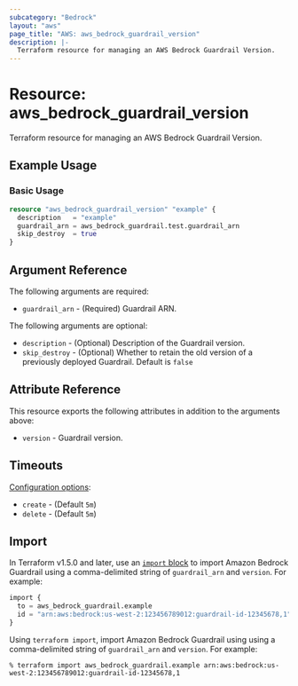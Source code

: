 ```yaml
---
subcategory: "Bedrock"
layout: "aws"
page_title: "AWS: aws_bedrock_guardrail_version"
description: |-
  Terraform resource for managing an AWS Bedrock Guardrail Version.
---
```

# Resource: aws_bedrock_guardrail_version

Terraform resource for managing an AWS Bedrock Guardrail Version.

## Example Usage

### Basic Usage

```terraform
resource "aws_bedrock_guardrail_version" "example" {
  description   = "example"
  guardrail_arn = aws_bedrock_guardrail.test.guardrail_arn
  skip_destroy  = true
}
```

## Argument Reference

The following arguments are required:

* `guardrail_arn` - (Required) Guardrail ARN.

The following arguments are optional:

* `description` - (Optional) Description of the Guardrail version.
* `skip_destroy` - (Optional) Whether to retain the old version of a previously deployed Guardrail. Default is `false`

## Attribute Reference

This resource exports the following attributes in addition to the arguments above:

* `version` - Guardrail version.

## Timeouts

[Configuration options](https://developer.hashicorp.com/terraform/language/resources/syntax#operation-timeouts):

* `create` - (Default `5m`)
* `delete` - (Default `5m`)

## Import

In Terraform v1.5.0 and later, use an [`import` block](https://developer.hashicorp.com/terraform/language/import) to import Amazon Bedrock Guardrail using a comma-delimited string of `guardrail_arn` and `version`. For example:

```terraform
import {
  to = aws_bedrock_guardrail.example
  id = "arn:aws:bedrock:us-west-2:123456789012:guardrail-id-12345678,1"
}
```

Using `terraform import`, import Amazon Bedrock Guardrail using using a comma-delimited string of `guardrail_arn` and `version`. For example:

```console
% terraform import aws_bedrock_guardrail.example arn:aws:bedrock:us-west-2:123456789012:guardrail-id-12345678,1
```
